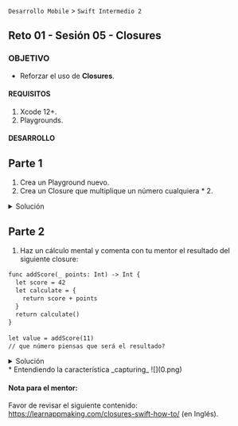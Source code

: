 `Desarrollo Mobile` > `Swift Intermedio 2`

## Reto 01 - Sesión 05 -	Closures

### OBJETIVO 

- Reforzar el uso de **Closures**.

#### REQUISITOS 

1. Xcode 12+.
2. Playgrounds.

#### DESARROLLO

## Parte 1

1. Crea un Playground nuevo.
2. Crea un Closure que multiplique un número cualquiera * 2.

<details>
	<summary>Solución</summary>
	<p> Se escribe esta constante dentro del playground </p>

```
let integerMultiplier = {
  $0 * 2
}

let number = integerMultiplier(10)
print(number) // imprime 20
```
</details>

## Parte 2

1. Haz un cálculo mental y comenta con tu mentor el resultado del siguiente closure:

```
func addScore(_ points: Int) -> Int {
  let score = 42
  let calculate = {
    return score + points
  }
  return calculate()
}

let value = addScore(11)
// que número piensas que será el resultado?

```

<details>
  <summary>Solución</summary>
  <p> El resultado es <b>53</b>, aquí la explicación</p>
  <p> 1. Se define la función addScore(_:) que regresará un score, basado en el parámetro points y el score "anterior" de 42 </p>
  <p> 2. Después dentro de la función se define el closure de calculate. Este simplemente agrega score y points y regresa el resultado. La función llama al closure con calculate()</p>
  <p> 3. Finalmente, la función addScore(_:) es llamada, asignándole un valor e imprimiendolo </p>
  <p> El closure calculate, captura ambos, score y points, Ninguna de esas variables están declaradas localmente dentro del closure, aunque el closure puede tomar los valores, eso es debido a la característica de capturing de un closure</p>
</details>
* Entendiendo la característica _capturing_
![](0.png)

#### Nota para el mentor:
Favor de revisar el siguiente contenido:
https://learnappmaking.com/closures-swift-how-to/ (en Inglés).